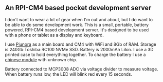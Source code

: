 ## An RPI-CM4 based pocket development server

I don't want to wear a lot of gear when I'm out and about, but I do want to be able to do some development work. This is a small, portable, battery powered, RPI-CM4 based development server. It's designed to be used with a phone or tablet as a display and keyboard.

I use [Piunora](https://www.diodes-delight.com/products/piunora/) as a main board and CM4 with WiFi and 8Gb of RAM. Storage is 240Gb Toshiba RC100 NVMe SSD.
Battery is 2000mAh LiIon. I use a 3D printed case to hold everything together.
To charge the battery I use a [chinese module](https://www.aliexpress.com/item/1005004616088520.html) with unknown chip.

Battery connected to MCP3008 ADC via voltage divider to measure voltage. When battery runs low, the LED will blink red every 15 seconds.


